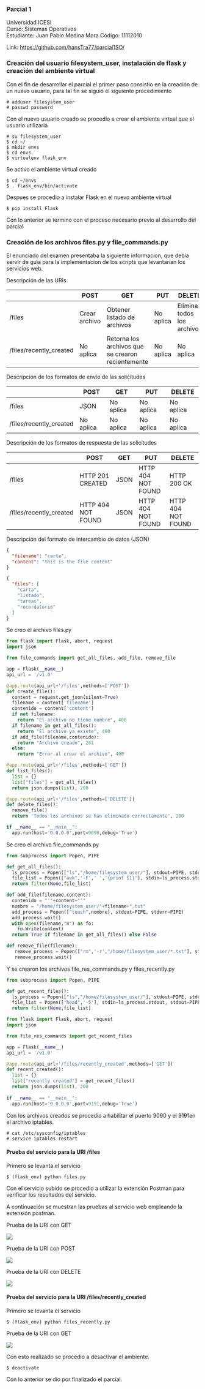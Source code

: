 ### Parcial 1
Universidad ICESI  
Curso: Sistemas Operativos  
Estudiante: Juan Pablo Medina Mora 
Código: 11112010

Link: https://github.com/hansTra77/parcial1SO/

### Creación del usuario filesystem_user, instalación de flask y creación del ambiente virtual

Con el fin de desarrollar el parcial el primer paso consistio en la creación de un nuevo usuario, para tal fin se siguió el siguiente procedimiento

```
# adduser filesystem_user
# passwd password
```

Con el nuevo usuario creado se procedio a crear el ambiente virtual que el usuario utilizaria

```
# su filesystem_user
$ cd ~/
$ mkdir envs
$ cd envs
$ virtualenv flask_env
```

Se activo el ambiente virtual creado

```
$ cd ~/envs
$ . flask_env/bin/activate
```

Despues se procedio a instalar Flask en el nuevo ambiente virtual

```
$ pip install Flask
```

Con lo anterior se termino con el proceso necesario previo al desarrollo del parcial

### Creación de los archivos files.py y file_commands.py

El enunciado del examen presentaba la siguiente informacion, que debia servir de guia para la implementacion de los scripts que levantarian los servicios web.

Descripción de las URIs

|   |POST   |GET   |PUT   |DELETE   |
|---|---|---|---|---|
| /files  | Crear archivo  | Obtener listado de archivos  | No aplica | Elimina todos los archivos  |
| /files/recently_created  | No aplica  | Retorna los archivos que se crearon recientemente  | No aplica | No aplica  |

Descripción de los formatos de envío de las solicitudes

|   |POST   |GET   |PUT   |DELETE   |
|---|---|---|---|---|
| /files  | JSON  | No aplica  | No aplica  | No aplica  |
| /files/recently_created  | No aplica  | No aplica  | No aplica  | No aplica  |

Descripción de los formatos de respuesta de las solicitudes

|   |POST   |GET   |PUT   |DELETE   |
|---|---|---|---|---|
| /files  | HTTP 201 CREATED | JSON | HTTP 404 NOT FOUND | HTTP 200 OK |
| /files/recently_created  | HTTP 404 NOT FOUND | JSON  | HTTP 404 NOT FOUND | HTTP 404 NOT FOUND |

Descripción del formato de intercambio de datos (JSON)  

```json
{
  "filename": "carta",
  "content": "this is the file content"
}
```

```json
{
  "files": [
    "carta",
    "listado",
    "tareas",
    "recordatorio"
  ]
}
```

Se creo el archivo files.py

```python
from flask import Flask, abort, request
import json

from file_commands import get_all_files, add_file, remove_file

app = Flask(__name__)
api_url = '/v1.0'

@app.route(api_url+'/files',methods=['POST'])
def create_file():
  content = request.get_json(silent=True)
  filename = content['filename']
  contenido = content['content']
  if not filename:
    return "El archivo no tiene nombre", 400
  if filename in get_all_files():
    return "El archivo ya existe", 400
  if add_file(filename,contenido):
    return "Archivo creado", 201
  else:
    return "Error al crear el archivo", 400

@app.route(api_url+'/files',methods=['GET'])
def list_files():
  list = {}
  list["files"] = get_all_files()
  return json.dumps(list), 200

@app.route(api_url+'/files',methods=['DELETE'])
def delete_files():
  remove_file()
  return 'Todos los archivos se han eliminado correctamente', 200

if __name__ == "__main__":
  app.run(host='0.0.0.0',port=9090,debug='True')
```

Se creo el archivo file_commands.py

```python
from subprocess import Popen, PIPE

def get_all_files():
  ls_process = Popen(["ls","/home/filesystem_user/"], stdout=PIPE, stderr=PIPE)
  file_list = Popen(["awk",'-F',' ','{print $1}'], stdin=ls_process.stdout, stdout=PIPE, stderr=PIPE).communicate()[0].split('\n')
  return filter(None,file_list)

def add_file(filename,content):
  contenido = "'"+content+"'"
  nombre = "/home/filesystem_user/"+filename+".txt"
  add_process = Popen(["touch",nombre], stdout=PIPE, stderr=PIPE)
  add_process.wait()
  with open(filename,"W") as fo:
    fo.Write(content)
  return True if filename in get_all_files() else False

def remove_file(filename):
   remove_process = Popen(["rm",'-r',"/home/filesystem_user/*.txt"], stdout=PIPE, stderr=PIPE)
   remove_process.wait()
```
Y se crearon los archivos file_res_commands.py y files_recently.py

```python
from subprocess import Popen, PIPE

def get_recent_files():
  ls_process = Popen(["ls","/home/filesystem_user/"], stdout=PIPE, stderr=PIPE)
  file_list = Popen(["head",'-5'], stdin=ls_process.stdout, stdout=PIPE, stderr=PIPE).communicate()[0].split('\n')
  return filter(None,file_list)
```

```python
from flask import Flask, abort, request
import json

from file_res_commands import get_recent_files

app = Flask(__name__)
api_url = '/v1.0'

@app.route(api_url+'/files/recently_created',methods=['GET'])
def recent_created():
  list = {}
  list["recently created"] = get_recent_files()
  return json.dumps(list), 200
  
if __name__ == "__main__":
  app.run(host='0.0.0.0',port=9191,debug='True')
```

Con los archivos creados se procedio a habilitar el puerto 9090 y el 9191en el archivo iptables.

```
# cat /etc/sysconfig/iptables
# service iptables restart
```

#### Prueba del servicio para la URI /files

Primero se levanta el servicio

```
$ (flask_env) python files.py
```
Con el servicio subido se procedio a utilizar la extensión Postman para verificar los resultados del servicio.

A continuación se muestran las pruebas al servicio web empleando la extensión postman.

Prueba de la URI con GET

![][1]

Prueba de la URI con POST

![][2]

Prueba de la URI con DELETE

![][3]

#### Prueba del servicio para la URI /files/recently_created

Primero se levanta el servicio

```
$ (flask_env) python files_recently.py
```
Prueba de la URI con GET

![][4]

Con esto realizado se procedio a desactivar el ambiente.

```
$ deactivate
```
Con lo anterior se dio por finalizado el parcial.

[1]: images/get1.jpg
[2]: images/post.jpg
[3]: images/delete.jpg
[4]: images/get2.jpg
